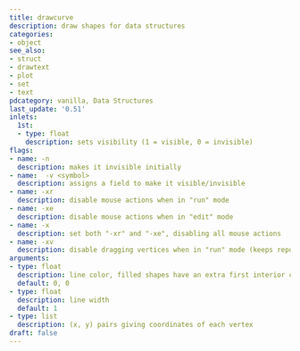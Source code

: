 ```yaml
---
title: drawcurve
description: draw shapes for data structures
categories:
- object
see_also: 
- struct
- drawtext
- plot
- set
- text
pdcategory: vanilla, Data Structures
last_update: '0.51'
inlets:
  1st:
  - type: float
    description: sets visibility (1 = visible, 0 = invisible)
flags:
- name: -n
  description: makes it invisible initially
- name:  -v <symbol>
  description: assigns a field to make it visible/invisible
- name: -xr
  description: disable mouse actions when in "run" mode
- name: -xe
  description: disable mouse actions when in "edit" mode
- name: -x
  description: set both "-xr" and "-xe", disabling all mouse actions
- name: -xv
  description: disable dragging vertices when in "run" mode (keeps reporting mouse clicks)
arguments:
- type: float
  description: line color, filled shapes have an extra first interior color
  default: 0, 0
- type: float
  description: line width 
  default: 1
- type: list
  description: (x, y) pairs giving coordinates of each vertex
draft: false
---
```

